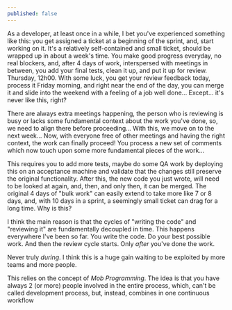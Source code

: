 ```yaml
---
published: false
---
```


As a developer, at least once in a while, I bet you've experienced something like this: you get assigned a ticket at a beginning of the sprint, and, start working on it. It's a relatively self-contained and small ticket, should be wrapped up in about a week's time. You make good progress everyday, no real blockers, and, after 4 days of work, interspersed with meetings in between, you add your final tests, clean it up, and put it up for review. Thursday, 12h00. With some luck, you get your review feedback today, process it Friday morning, and right near the end of the day, you can merge it and slide into the weekend with a feeling of a job well done... Except... it's never like this, right?

There are always extra meetings happening, the person who is reviewing is busy or lacks some fundamental context about the work you've done, so, we need to align there before proceeding... With this, we move on to the next week... Now, with everyone free of other meetings and having the right context, the work can finally proceed! You process a new set of comments which now touch upon some more fundamental pieces of the work...

This requires you to add more tests, maybe do some QA work by deploying this on an acceptance machine and validate that the changes still preserve the original functionality. After this, the new code you just wrote, will need to be looked at again, and, then, and only then, it can be merged. The original 4 days of "bulk work" can easily extend to take more like 7 or 8 days, and, with 10 days in a sprint, a seemingly small ticket can drag for a long time. Why is this?

I think the main reason is that the cycles of "writing the code" and "reviewing it" are fundamentally decoupled in time. This happens everywhere I've been so far. You write the code. Do your best possible work. And then the review cycle starts. Only _after_ you've done the work. 

Never truly _during_. I think this is a huge gain waiting to be exploited by more teams and more people.

This relies on the concept of _Mob Programming_. The idea is that you have always 2 (or more) people involved in the entire process, which, can't be called development process, but, instead, combines in one continuous workflow 